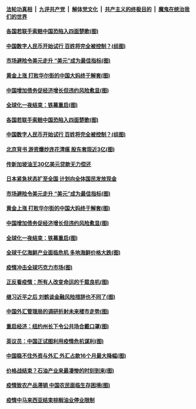 

####  [法轮功真相](../../../../basic/blob/master/README.md?t=04170931) &nbsp;|&nbsp; [九评共产党](../../../../9ping.md/blob/master/README.md?t=04170931) &nbsp;|&nbsp; [解体党文化](../../../../jtdwh.md/blob/master/README.md?t=04170931)  &nbsp;|&nbsp; [共产主义的终极目的](../../../../gczydzjmd.md/blob/master/README.md?t=04170931) &nbsp;|&nbsp; [魔鬼在统治我们的世界](../../../../mgztzwmdsj.md/blob/master/README.md?t=04170931) 

#### [各国若联手索赔中国恐陷入四面楚歌(图)](../pages/p5/930087.md?t=04170931) 

#### [中国数字人民币开始试行 百姓将完全被控制？(组图)](../pages/p5/930059.md?t=04170931) 

#### [市场避险令美元走升 “美元”成为最佳指标(图)](../pages/p5/930027.md?t=04170931) 

#### [黄金上涨 打败华尔街的中国大妈终于解套(图)](../pages/p5/930026.md?t=04170931) 

#### [中国增加债务促经济增长但违约风险愈显(图)](../pages/p5/930011.md?t=04170931) 

#### [全球化一夜结束：铁幕重启(图)](../pages/p5/929972.md?t=04170931) 

#### [各国若联手索赔中国恐陷入四面楚歌(图)](../pages/p5/930087.md?t=04170931) 

#### [中国数字人民币开始试行 百姓将完全被控制？(组图)](../pages/p5/930059.md?t=04170931) 

#### [北京背书 游资爆炒连花清瘟 股东套现近3亿(图)](../pages/p5/930076.md?t=04170931) 

#### [传新加坡油王30亿美元贷款无力偿还](../pages/p5/930071.md?t=04170931) 

#### [日本紧急状态扩至全国 计划向全体国民发放现金](../pages/p5/930070.md?t=04170931) 

#### [市场避险令美元走升 “美元”成为最佳指标(图)](../pages/p5/930027.md?t=04170931) 

#### [黄金上涨 打败华尔街的中国大妈终于解套(图)](../pages/p5/930026.md?t=04170931) 

#### [中国增加债务促经济增长但违约风险愈显(图)](../pages/p5/930011.md?t=04170931) 

#### [全球化一夜结束：铁幕重启(图)](../pages/p5/929972.md?t=04170931) 

#### [全球千亿海鲜产业面临危机 多地海鲜价格大跌(图)](../pages/p5/930015.md?t=04170931) 

#### [疫情冲击全球巧克力市场(图)](../pages/p5/930013.md?t=04170931) 

#### [正反看疫情：所有人改变命运的千载良机(图)](../pages/p5/929969.md?t=04170931) 

#### [继习近平之后 刘鹤谈金融风险措辞也不同了(图)](../pages/p5/929950.md?t=04170931) 

#### [中国外汇管理局的调研折射未来楼市走势(图)](../pages/p5/929939.md?t=04170931) 

#### [重启经济：纽约州长下令公共场合戴口罩(图)](../pages/p5/929967.md?t=04170931) 

#### [英议员：中国正试图利用疫情危机谋利(图)](../pages/p5/929965.md?t=04170931) 

#### [中国稳不住外资与外汇 外汇占款16个月最大降幅(图)](../pages/p5/929930.md?t=04170931) 

#### [价格战结束？石油产业来最凄惨的时刻到来(图)](../pages/p5/929921.md?t=04170931) 

#### [疫情致农产品滞销 中国农民面临生存困境(图)](../pages/p5/929907.md?t=04170931) 

#### [疫情中马来西亚结束棕榈油业停业限制](../pages/p5/929906.md?t=04170931) 

